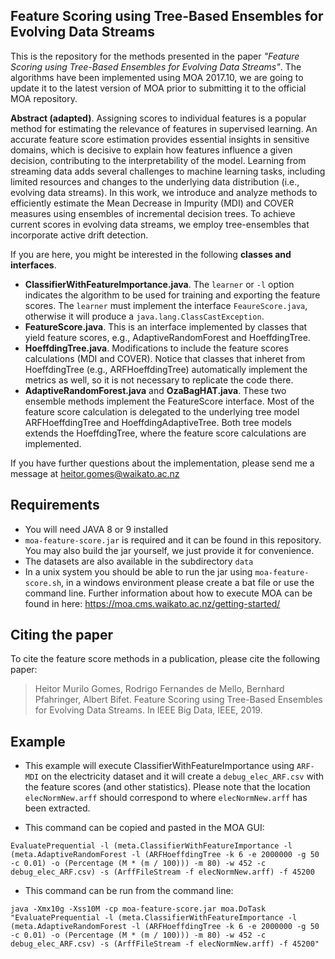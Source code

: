 ## Feature Scoring using Tree-Based Ensembles for Evolving Data Streams
This is the repository for the methods presented in the paper _"Feature Scoring using Tree-Based Ensembles for Evolving Data Streams"_. The algorithms have been implemented using MOA 2017.10, we are going to update it to the latest version of MOA prior to submitting it to the official MOA repository. 

**Abstract (adapted)**. Assigning scores to individual features is a popular method for estimating the relevance of features in supervised learning. An accurate feature score estimation provides essential insights in sensitive domains, which is decisive to explain how features influence a given decision, contributing to the interpretability of the model. 
Learning from streaming data adds several challenges to machine learning tasks, including limited resources and changes to the underlying data distribution (i.e., evolving data streams). 
In this work, we introduce and analyze methods to efficiently estimate the Mean Decrease in Impurity (MDI) and COVER measures using ensembles of incremental decision trees. To achieve current scores in evolving data streams, we employ tree-ensembles that incorporate active drift detection. 

If you are here, you might be interested in the following **classes and interfaces**. 
* **ClassifierWithFeatureImportance.java**. The ``learner`` or ``-l`` option indicates the algorithm to be used for training and exporting the feature scores. The ``learner`` must implement the interface ``FeaureScore.java``, otherwise it will produce a ``java.lang.ClassCastException``. 
* **FeatureScore.java**. This is an interface implemented by classes that yield feature scores, e.g., AdaptiveRandomForest and HoeffdingTree. 
* **HoeffdingTree.java**. Modifications to include the feature scores calculations (MDI and COVER). Notice that classes that inheret from HoeffdingTree (e.g., ARFHoeffdingTree) automatically implement the metrics as well, so it is not necessary to replicate the code there. 
* **AdaptiveRandomForest.java** and **OzaBagHAT.java**. These two ensemble methods implement the FeatureScore interface. Most of the feature score calculation is delegated to the underlying tree model ARFHoeffdingTree and HoeffdingAdaptiveTree. Both tree models extends the HoeffdingTree, where the feature score calculations are implemented. 

If you have further questions about the implementation, please send me a message at heitor.gomes@waikato.ac.nz

## Requirements 
* You will need JAVA 8 or 9 installed
* ``moa-feature-score.jar`` is required and it can be found in this repository. You may also build the jar yourself, we just provide it for convenience. 
* The datasets are also available in the subdirectory `data`
* In a unix system you should be able to run the jar using ``moa-feature-score.sh``, in a windows environment please create a bat file or use the command line. Further information about how to execute MOA can be found in here: https://moa.cms.waikato.ac.nz/getting-started/


## Citing the paper
To cite the feature score methods in a publication, please cite the following paper: 
> Heitor Murilo Gomes, Rodrigo Fernandes de Mello, Bernhard Pfahringer, Albert Bifet. 
> Feature Scoring using Tree-Based Ensembles for Evolving Data Streams. In IEEE Big Data, IEEE, 2019.

## Example
* This example will execute ClassifierWithFeatureImportance using ``ARF-MDI`` on the electricity dataset and it will create a ``debug_elec_ARF.csv`` with the feature scores (and other statistics). 
Please note that the location ``elecNormNew.arff`` should correspond to where ``elecNormNew.arff`` has been extracted. 

* This command can be copied and pasted in the MOA GUI: 

``EvaluatePrequential -l (meta.ClassifierWithFeatureImportance -l (meta.AdaptiveRandomForest -l (ARFHoeffdingTree -k 6 -e 2000000 -g 50 -c 0.01) -o (Percentage (M * (m / 100))) -m 80) -w 452 -c debug_elec_ARF.csv) -s (ArffFileStream -f elecNormNew.arff) -f 45200``

* This command can be run from the command line: 

``java -Xmx10g -Xss10M -cp moa-feature-score.jar moa.DoTask "EvaluatePrequential -l (meta.ClassifierWithFeatureImportance -l (meta.AdaptiveRandomForest -l (ARFHoeffdingTree -k 6 -e 2000000 -g 50 -c 0.01) -o (Percentage (M * (m / 100))) -m 80) -w 452 -c debug_elec_ARF.csv) -s (ArffFileStream -f elecNormNew.arff) -f 45200"``
